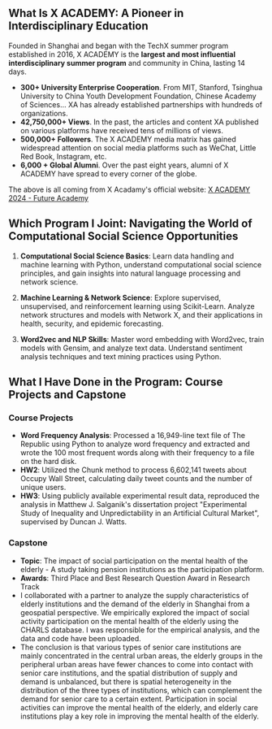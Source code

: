 ## What Is X ACADEMY: A Pioneer in Interdisciplinary Education
Founded in Shanghai and began with the TechX summer program established in 2016,  X ACADEMY is the **largest and most influential interdisciplinary summer program** and community in China, lasting 14 days. 
- **300+ University Enterprise Cooperation**. From MIT, Stanford, Tsinghua University to China Youth Development Foundation, Chinese Academy of Sciences... XA has already established partnerships with hundreds of organizations.
- **42,750,000+ Views**. In the past, the articles and content XA published on various platforms have received tens of millions of views.
- **500,000+ Followers**. The X ACADEMY media matrix has gained widespread attention on social media platforms such as WeChat, Little Red Book, Instagram, etc.
- **6,000 + Global Alumni**. Over the past eight years, alumni of X ACADEMY have spread to every corner of the globe.

The above is all coming from X Acadamy's official website: [X ACADEMY 2024 - Future Academy](https://info.xacademy.cc/en/)

## Which Program I Joint: Navigating the World of Computational Social Science Opportunities
1. **Computational Social Science Basics**: Learn data handling and machine learning with Python, understand computational social science principles, and gain insights into natural language processing and network science.

2. **Machine Learning & Network Science**: Explore supervised, unsupervised, and reinforcement learning using Scikit-Learn. Analyze network structures and models with Network X, and their applications in health, security, and epidemic forecasting.

3. **Word2vec and NLP Skills**: Master word embedding with Word2vec, train models with Gensim, and analyze text data. Understand sentiment analysis techniques and text mining practices using Python.

## What I Have Done in the Program: Course Projects and Capstone
### Course Projects
- **Word Frequency Analysis**: Processed a 16,949-line text file of The Republic using Python to analyze word frequency and extracted and wrote the 100 most frequent words along with their frequency to a file on the hard disk.
- **HW2**: Utilized the Chunk method to process 6,602,141 tweets about Occupy Wall Street, calculating daily tweet counts and the number of unique users.
- **HW3**: Using publicly available experimental result data, reproduced the analysis in Matthew J. Salganik's dissertation project "Experimental Study of Inequality and Unpredictability in an Artificial Cultural Market", supervised by Duncan J. Watts.

### Capstone
- **Topic**: The impact of social participation on the mental health of the elderly - A study taking pension institutions as the participation platform.
- **Awards**: Third Place and Best Research Question Award in Research Track
- I collaborated with a partner to analyze the supply characteristics of elderly institutions and the demand of the elderly in Shanghai from a geospatial perspective. We empirically explored the impact of social activity participation on the mental health of the elderly using the CHARLS database. I was responsible for the empirical analysis, and the data and code have been uploaded.
- The conclusion is that various types of senior care institutions are mainly concentrated in the central urban areas, the elderly groups in the peripheral urban areas have fewer chances to come into contact with senior care institutions, and the spatial distribution of supply and demand is unbalanced, but there is spatial heterogeneity in the distribution of the three types of institutions, which can complement the demand for senior care to a certain extent. Participation in social activities can improve the mental health of the elderly, and elderly care institutions play a key role in improving the mental health of the elderly.
